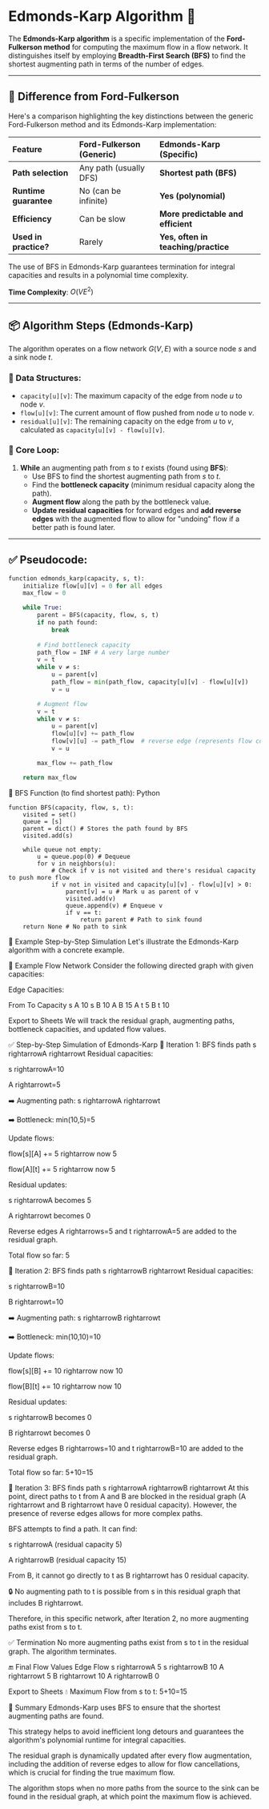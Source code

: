 # Edmonds-Karp Algorithm 🧠

The **Edmonds-Karp algorithm** is a specific implementation of the **Ford-Fulkerson method** for computing the maximum flow in a flow network. It distinguishes itself by employing **Breadth-First Search (BFS)** to find the shortest augmenting path in terms of the number of edges.

---

## 🔁 Difference from Ford-Fulkerson

Here's a comparison highlighting the key distinctions between the generic Ford-Fulkerson method and its Edmonds-Karp implementation:

| Feature           | Ford-Fulkerson (Generic) | Edmonds-Karp (Specific) |
| :---------------- | :----------------------- | :---------------------- |
| **Path selection** | Any path (usually DFS)   | **Shortest path (BFS)** |
| **Runtime guarantee** | No (can be infinite)     | **Yes (polynomial)** |
| **Efficiency** | Can be slow              | **More predictable and efficient** |
| **Used in practice?** | Rarely                   | **Yes, often in teaching/practice** |

The use of BFS in Edmonds-Karp guarantees termination for integral capacities and results in a polynomial time complexity.

**Time Complexity**: $O(VE^2)$

---

## 📦 Algorithm Steps (Edmonds-Karp)

The algorithm operates on a flow network $G(V,E)$ with a source node $s$ and a sink node $t$.

### 🧩 Data Structures:

* `capacity[u][v]`: The maximum capacity of the edge from node $u$ to node $v$.
* `flow[u][v]`: The current amount of flow pushed from node $u$ to node $v$.
* `residual[u][v]`: The remaining capacity on the edge from $u$ to $v$, calculated as `capacity[u][v] - flow[u][v]`.

### 🔁 Core Loop:

1.  **While** an augmenting path from $s$ to $t$ exists (found using **BFS**):
    * Use BFS to find the shortest augmenting path from $s$ to $t$.
    * Find the **bottleneck capacity** (minimum residual capacity along the path).
    * **Augment flow** along the path by the bottleneck value.
    * **Update residual capacities** for forward edges and **add reverse edges** with the augmented flow to allow for "undoing" flow if a better path is found later.

---

## ✅ Pseudocode:

```python
function edmonds_karp(capacity, s, t):
    initialize flow[u][v] = 0 for all edges
    max_flow = 0

    while True:
        parent = BFS(capacity, flow, s, t)
        if no path found:
            break
        
        # Find bottleneck capacity
        path_flow = INF # A very large number
        v = t
        while v ≠ s:
            u = parent[v]
            path_flow = min(path_flow, capacity[u][v] - flow[u][v])
            v = u

        # Augment flow
        v = t
        while v ≠ s:
            u = parent[v]
            flow[u][v] += path_flow
            flow[v][u] -= path_flow  # reverse edge (represents flow coming back)
            v = u

        max_flow += path_flow

    return max_flow
```
🔎 BFS Function (to find shortest path):
Python
```
function BFS(capacity, flow, s, t):
    visited = set()
    queue = [s]
    parent = dict() # Stores the path found by BFS
    visited.add(s)

    while queue not empty:
        u = queue.pop(0) # Dequeue
        for v in neighbors(u):
            # Check if v is not visited and there's residual capacity to push more flow
            if v not in visited and capacity[u][v] - flow[u][v] > 0:
                parent[v] = u # Mark u as parent of v
                visited.add(v)
                queue.append(v) # Enqueue v
                if v == t:
                    return parent # Path to sink found
    return None # No path to sink
```
🔢 Example Step-by-Step Simulation
Let's illustrate the Edmonds-Karp algorithm with a concrete example.

🧩 Example Flow Network
Consider the following directed graph with given capacities:

Edge Capacities:

From	To	Capacity
s	A	10
s	B	10
A	B	15
A	t	5
B	t	10

Export to Sheets
We will track the residual graph, augmenting paths, bottleneck capacities, and updated flow values.

✅ Step-by-Step Simulation of Edmonds-Karp
🔁 Iteration 1: BFS finds path s
rightarrowA
rightarrowt
Residual capacities:

s
rightarrowA=10

A
rightarrowt=5

➡️ Augmenting path: s
rightarrowA
rightarrowt

➡️ Bottleneck: 
min(10,5)=5

Update flows:

flow[s][A] += 5 
rightarrow now 5

flow[A][t] += 5 
rightarrow now 5

Residual updates:

s
rightarrowA becomes 5

A
rightarrowt becomes 0

Reverse edges A
rightarrows=5 and t
rightarrowA=5 are added to the residual graph.

Total flow so far: 5

🔁 Iteration 2: BFS finds path s
rightarrowB
rightarrowt
Residual capacities:

s
rightarrowB=10

B
rightarrowt=10

➡️ Augmenting path: s
rightarrowB
rightarrowt

➡️ Bottleneck: 
min(10,10)=10

Update flows:

flow[s][B] += 10 
rightarrow now 10

flow[B][t] += 10 
rightarrow now 10

Residual updates:

s
rightarrowB becomes 0

B
rightarrowt becomes 0

Reverse edges B
rightarrows=10 and t
rightarrowB=10 are added to the residual graph.

Total flow so far: 5+10=15

🔁 Iteration 3: BFS finds path s
rightarrowA
rightarrowB
rightarrowt
At this point, direct paths to t from A and B are blocked in the residual graph (A
rightarrowt and B
rightarrowt have 0 residual capacity). However, the presence of reverse edges allows for more complex paths.

BFS attempts to find a path. It can find:

s
rightarrowA (residual capacity 5)

A
rightarrowB (residual capacity 15)

From B, it cannot go directly to t as B
rightarrowt has 0 residual capacity.

🔒 No augmenting path to t is possible from s in this residual graph that includes B
rightarrowt.

Therefore, in this specific network, after Iteration 2, no more augmenting paths exist from s to t.

✅ Termination
No more augmenting paths exist from s to t in the residual graph. The algorithm terminates.

🔚 Final Flow Values
Edge	Flow
s
rightarrowA	5
s
rightarrowB	10
A
rightarrowt	5
B
rightarrowt	10
A
rightarrowB	0

Export to Sheets
💧 Maximum Flow from s to t: 5+10=15

🧠 Summary
Edmonds-Karp uses BFS to ensure that the shortest augmenting paths are found.

This strategy helps to avoid inefficient long detours and guarantees the algorithm's polynomial runtime for integral capacities.

The residual graph is dynamically updated after every flow augmentation, including the addition of reverse edges to allow for flow cancellations, which is crucial for finding the true maximum flow.

The algorithm stops when no more paths from the source to the sink can be found in the residual graph, at which point the maximum flow is achieved.
